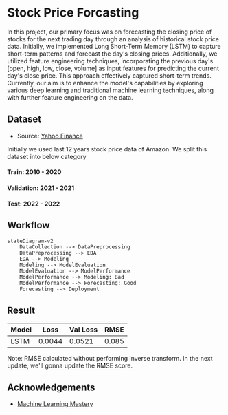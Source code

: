 # Stock Price Forcasting

In this project, our primary focus was on forecasting the closing price of stocks for the next trading day through an analysis of historical stock price data. Initially, we implemented Long Short-Term Memory (LSTM) to capture short-term patterns and forecast the day's closing prices. Additionally, we utilized feature engineering techniques, incorporating the previous day's [open, high, low, close, volume] as input features for predicting the current day's close price. This approach effectively captured short-term trends. Currently, our aim is to enhance the model's capabilities by exploring various deep learning and traditional machine learning techniques, along with further feature engineering on the data.

## Dataset

- Source: [Yahoo Finance](https://in.search.yahoo.com/?fr2=inr)

Initially we used last 12 years stock price data of Amazon. We split this dataset into below category

#### Train: 2010 - 2020

#### Validation: 2021 - 2021

#### Test: 2022 - 2022

## Workflow

```mermaid
stateDiagram-v2
    DataCollection --> DataPreprocessing
    DataPreprocessing --> EDA
    EDA --> Modeling
    Modeling --> ModelEvaluation
    ModelEvaluation --> ModelPerformance
    ModelPerformance --> Modeling: Bad
    ModelPerformance --> Forecasting: Good
    Forecasting --> Deployment

```
## Result
| Model | Loss | Val Loss | RMSE |
|----------|----------|----------|----------|
| LSTM   | 0.0044   | 0.0521   | 0.085   |

Note: RMSE calculated without performing inverse transform. In the next update, we'll gonna update the RMSE score.

## Acknowledgements

 - [Machine Learning Mastery](https://machinelearningmastery.com/persistence-time-series-forecasting-with-python/)

